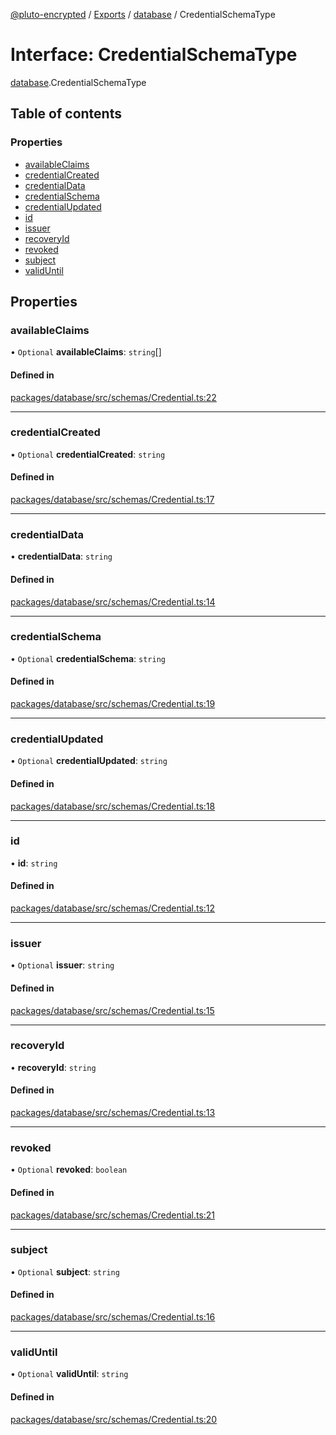[@pluto-encrypted](../README.md) / [Exports](../modules.md) / [database](../modules/database.md) / CredentialSchemaType

# Interface: CredentialSchemaType

[database](../modules/database.md).CredentialSchemaType

## Table of contents

### Properties

- [availableClaims](database.CredentialSchemaType.md#availableclaims)
- [credentialCreated](database.CredentialSchemaType.md#credentialcreated)
- [credentialData](database.CredentialSchemaType.md#credentialdata)
- [credentialSchema](database.CredentialSchemaType.md#credentialschema)
- [credentialUpdated](database.CredentialSchemaType.md#credentialupdated)
- [id](database.CredentialSchemaType.md#id)
- [issuer](database.CredentialSchemaType.md#issuer)
- [recoveryId](database.CredentialSchemaType.md#recoveryid)
- [revoked](database.CredentialSchemaType.md#revoked)
- [subject](database.CredentialSchemaType.md#subject)
- [validUntil](database.CredentialSchemaType.md#validuntil)

## Properties

### availableClaims

• `Optional` **availableClaims**: `string`[]

#### Defined in

[packages/database/src/schemas/Credential.ts:22](https://github.com/atala-community-projects/pluto-encrypted/blob/5082617/packages/database/src/schemas/Credential.ts#L22)

___

### credentialCreated

• `Optional` **credentialCreated**: `string`

#### Defined in

[packages/database/src/schemas/Credential.ts:17](https://github.com/atala-community-projects/pluto-encrypted/blob/5082617/packages/database/src/schemas/Credential.ts#L17)

___

### credentialData

• **credentialData**: `string`

#### Defined in

[packages/database/src/schemas/Credential.ts:14](https://github.com/atala-community-projects/pluto-encrypted/blob/5082617/packages/database/src/schemas/Credential.ts#L14)

___

### credentialSchema

• `Optional` **credentialSchema**: `string`

#### Defined in

[packages/database/src/schemas/Credential.ts:19](https://github.com/atala-community-projects/pluto-encrypted/blob/5082617/packages/database/src/schemas/Credential.ts#L19)

___

### credentialUpdated

• `Optional` **credentialUpdated**: `string`

#### Defined in

[packages/database/src/schemas/Credential.ts:18](https://github.com/atala-community-projects/pluto-encrypted/blob/5082617/packages/database/src/schemas/Credential.ts#L18)

___

### id

• **id**: `string`

#### Defined in

[packages/database/src/schemas/Credential.ts:12](https://github.com/atala-community-projects/pluto-encrypted/blob/5082617/packages/database/src/schemas/Credential.ts#L12)

___

### issuer

• `Optional` **issuer**: `string`

#### Defined in

[packages/database/src/schemas/Credential.ts:15](https://github.com/atala-community-projects/pluto-encrypted/blob/5082617/packages/database/src/schemas/Credential.ts#L15)

___

### recoveryId

• **recoveryId**: `string`

#### Defined in

[packages/database/src/schemas/Credential.ts:13](https://github.com/atala-community-projects/pluto-encrypted/blob/5082617/packages/database/src/schemas/Credential.ts#L13)

___

### revoked

• `Optional` **revoked**: `boolean`

#### Defined in

[packages/database/src/schemas/Credential.ts:21](https://github.com/atala-community-projects/pluto-encrypted/blob/5082617/packages/database/src/schemas/Credential.ts#L21)

___

### subject

• `Optional` **subject**: `string`

#### Defined in

[packages/database/src/schemas/Credential.ts:16](https://github.com/atala-community-projects/pluto-encrypted/blob/5082617/packages/database/src/schemas/Credential.ts#L16)

___

### validUntil

• `Optional` **validUntil**: `string`

#### Defined in

[packages/database/src/schemas/Credential.ts:20](https://github.com/atala-community-projects/pluto-encrypted/blob/5082617/packages/database/src/schemas/Credential.ts#L20)
